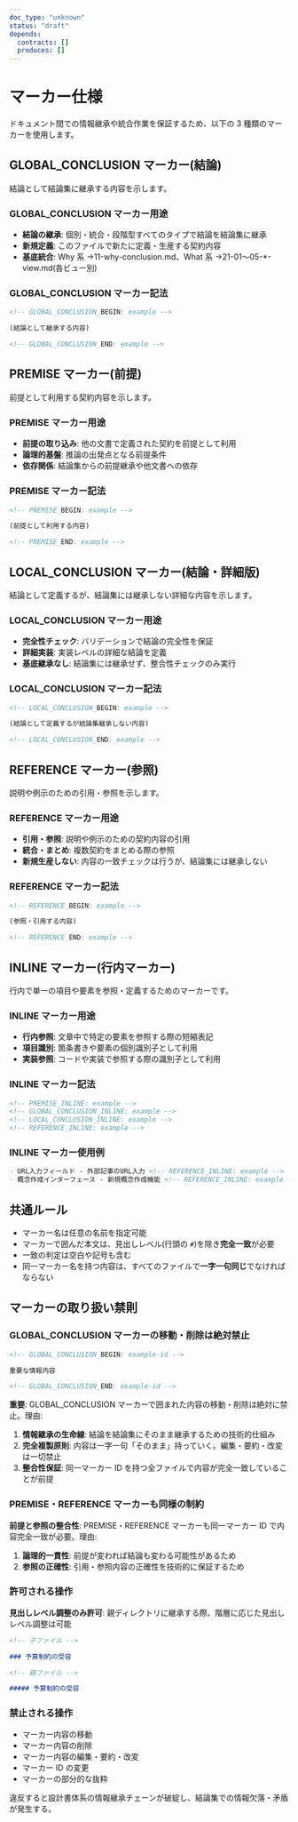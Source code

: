 ```yaml
---
doc_type: "unknown"
status: "draft"
depends:
  contracts: []
  produces: []
---
```


# マーカー仕様

ドキュメント間での情報継承や統合作業を保証するため、以下の 3 種類のマーカーを使用します。

## GLOBAL_CONCLUSION マーカー(結論)

結論として結論集に継承する内容を示します。

### GLOBAL_CONCLUSION マーカー用途

- **結論の継承**: 個別・統合・段階型すべてのタイプで結論を結論集に継承
- **新規定義**: このファイルで新たに定義・生産する契約内容
- **基底統合**: Why 系 →11-why-conclusion.md、What 系 →21-01〜05-*-view.md(各ビュー別)

### GLOBAL_CONCLUSION マーカー記法

```markdown
<!-- GLOBAL_CONCLUSION_BEGIN: example -->

(結論として継承する内容)

<!-- GLOBAL_CONCLUSION_END: example -->
```

## PREMISE マーカー(前提)

前提として利用する契約内容を示します。

### PREMISE マーカー用途

- **前提の取り込み**: 他の文書で定義された契約を前提として利用
- **論理的基盤**: 推論の出発点となる前提条件
- **依存関係**: 結論集からの前提継承や他文書への依存

### PREMISE マーカー記法

```markdown
<!-- PREMISE_BEGIN: example -->

(前提として利用する内容)

<!-- PREMISE_END: example -->
```

## LOCAL_CONCLUSION マーカー(結論・詳細版)

結論として定義するが、結論集には継承しない詳細な内容を示します。

### LOCAL_CONCLUSION マーカー用途

- **完全性チェック**: バリデーションで結論の完全性を保証
- **詳細実装**: 実装レベルの詳細な結論を定義
- **基底継承なし**: 結論集には継承せず、整合性チェックのみ実行

### LOCAL_CONCLUSION マーカー記法

```markdown
<!-- LOCAL_CONCLUSION_BEGIN: example -->

(結論として定義するが結論集継承しない内容)

<!-- LOCAL_CONCLUSION_END: example -->
```

## REFERENCE マーカー(参照)

説明や例示のための引用・参照を示します。

### REFERENCE マーカー用途

- **引用・参照**: 説明や例示のための契約内容の引用
- **統合・まとめ**: 複数契約をまとめる際の参照
- **新規生産しない**: 内容の一致チェックは行うが、結論集には継承しない

### REFERENCE マーカー記法

```markdown
<!-- REFERENCE_BEGIN: example -->

(参照・引用する内容)

<!-- REFERENCE_END: example -->
```

## INLINE マーカー(行内マーカー)

行内で単一の項目や要素を参照・定義するためのマーカーです。

### INLINE マーカー用途

- **行内参照**: 文章中で特定の要素を参照する際の短縮表記
- **項目識別**: 箇条書きや要素の個別識別子として利用
- **実装参照**: コードや実装で参照する際の識別子として利用

### INLINE マーカー記法

```markdown
<!-- PREMISE_INLINE: example -->
<!-- GLOBAL_CONCLUSION_INLINE: example -->  
<!-- LOCAL_CONCLUSION_INLINE: example -->
<!-- REFERENCE_INLINE: example -->
```

### INLINE マーカー使用例

```markdown
- URL入力フィールド - 外部記事のURL入力 <!-- REFERENCE_INLINE: example -->
- 概念作成インターフェース - 新規概念作成機能 <!-- REFERENCE_INLINE: example -->
```

## 共通ルール

- マーカー名は任意の名前を指定可能
- マーカーで囲んだ本文は、見出しレベル(行頭の `#`)を除き**完全一致**が必要
- 一致の判定は空白や記号も含む
- 同一マーカー名を持つ内容は、すべてのファイルで**一字一句同じ**でなければならない

## マーカーの取り扱い禁則

### GLOBAL_CONCLUSION マーカーの移動・削除は絶対禁止

```markdown
<!-- GLOBAL_CONCLUSION_BEGIN: example-id -->

重要な情報内容

<!-- GLOBAL_CONCLUSION_END: example-id -->
```

**重要**: GLOBAL_CONCLUSION マーカーで囲まれた内容の移動・削除は絶対に禁止。理由:

1. **情報継承の生命線**: 結論を結論集にそのまま継承するための技術的仕組み
2. **完全複製原則**: 内容は一字一句「そのまま」持っていく。編集・要約・改変は一切禁止
3. **整合性保証**: 同一マーカー ID を持つ全ファイルで内容が完全一致していることが前提

### PREMISE・REFERENCE マーカーも同様の制約

**前提と参照の整合性**: PREMISE・REFERENCE マーカーも同一マーカー ID で内容完全一致が必要。理由:

1. **論理的一貫性**: 前提が変われば結論も変わる可能性があるため
2. **参照の正確性**: 引用・参照内容の正確性を技術的に保証するため

### 許可される操作

**見出しレベル調整のみ許可**: 親ディレクトリに継承する際、階層に応じた見出しレベル調整は可能

```markdown
<!-- 子ファイル -->

### 予算制約の受容

<!-- 親ファイル -->

##### 予算制約の受容
```

### 禁止される操作

- マーカー内容の移動
- マーカー内容の削除
- マーカー内容の編集・要約・改変
- マーカー ID の変更
- マーカーの部分的な抜粋

違反すると設計書体系の情報継承チェーンが破綻し、結論集での情報欠落・矛盾が発生する。
